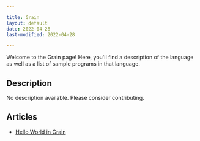 ```yaml
---

title: Grain
layout: default
date: 2022-04-28
last-modified: 2022-04-28

---
```


Welcome to the Grain page! Here, you'll find a description of the language as well as a list of sample programs in that language.

## Description

No description available. Please consider contributing.

## Articles

- [Hello World in Grain](https://sampleprograms.io/projects/hello-world/grain)